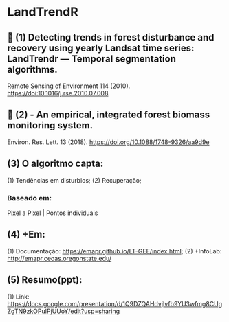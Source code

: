 # LandTrendR 
## 📑 (1) Detecting trends in forest disturbance and recovery using yearly Landsat time series: LandTrendr — Temporal segmentation algorithms.
Remote Sensing of Environment 114 (2010). <https://doi:10.1016/j.rse.2010.07.008>

## 📑 (2)  - An empirical, integrated forest biomass monitoring system. 
Environ. Res. Lett. 13 (2018). <https://doi.org/10.1088/1748-9326/aa9d9e>

## (3) O algoritmo capta:
(1) Tendências em disturbios;
(2) Recuperação;

### Baseado em:
Pixel a Pixel | Pontos individuais

## (4) +Em: 
(1) Documentação: <https://emapr.github.io/LT-GEE/index.html>;
(2) +InfoLab: <http://emapr.ceoas.oregonstate.edu/>

## (5) Resumo(ppt):
(1) Link: <https://docs.google.com/presentation/d/1Q9DZQAHdvjIvfb9YU3wfmg8CUgZgTN9zkOPuIPjUUoY/edit?usp=sharing>
